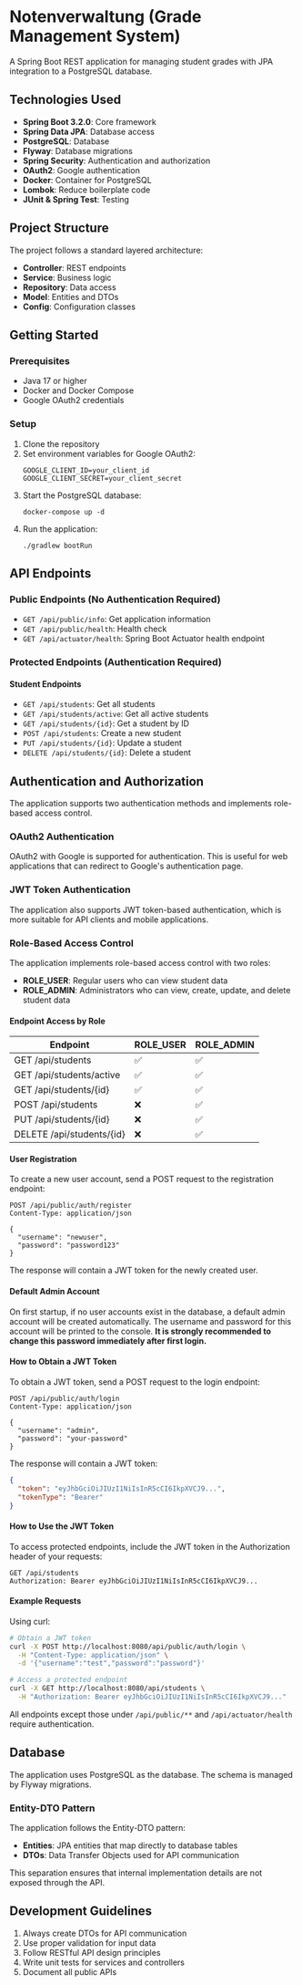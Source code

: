 # Notenverwaltung (Grade Management System)

A Spring Boot REST application for managing student grades with JPA integration to a PostgreSQL database.

## Technologies Used

- **Spring Boot 3.2.0**: Core framework
- **Spring Data JPA**: Database access
- **PostgreSQL**: Database
- **Flyway**: Database migrations
- **Spring Security**: Authentication and authorization
- **OAuth2**: Google authentication
- **Docker**: Container for PostgreSQL
- **Lombok**: Reduce boilerplate code
- **JUnit & Spring Test**: Testing

## Project Structure

The project follows a standard layered architecture:

- **Controller**: REST endpoints
- **Service**: Business logic
- **Repository**: Data access
- **Model**: Entities and DTOs
- **Config**: Configuration classes

## Getting Started

### Prerequisites

- Java 17 or higher
- Docker and Docker Compose
- Google OAuth2 credentials

### Setup

1. Clone the repository
2. Set environment variables for Google OAuth2:
   ```
   GOOGLE_CLIENT_ID=your_client_id
   GOOGLE_CLIENT_SECRET=your_client_secret
   ```
3. Start the PostgreSQL database:
   ```
   docker-compose up -d
   ```
4. Run the application:
   ```
   ./gradlew bootRun
   ```

## API Endpoints

### Public Endpoints (No Authentication Required)

- `GET /api/public/info`: Get application information
- `GET /api/public/health`: Health check
- `GET /api/actuator/health`: Spring Boot Actuator health endpoint

### Protected Endpoints (Authentication Required)

#### Student Endpoints

- `GET /api/students`: Get all students
- `GET /api/students/active`: Get all active students
- `GET /api/students/{id}`: Get a student by ID
- `POST /api/students`: Create a new student
- `PUT /api/students/{id}`: Update a student
- `DELETE /api/students/{id}`: Delete a student

## Authentication and Authorization

The application supports two authentication methods and implements role-based access control.

### OAuth2 Authentication

OAuth2 with Google is supported for authentication. This is useful for web applications that can redirect to Google's authentication page.

### JWT Token Authentication

The application also supports JWT token-based authentication, which is more suitable for API clients and mobile applications.

### Role-Based Access Control

The application implements role-based access control with two roles:

- **ROLE_USER**: Regular users who can view student data
- **ROLE_ADMIN**: Administrators who can view, create, update, and delete student data

#### Endpoint Access by Role

| Endpoint | ROLE_USER | ROLE_ADMIN |
|----------|-----------|------------|
| GET /api/students | ✅ | ✅ |
| GET /api/students/active | ✅ | ✅ |
| GET /api/students/{id} | ✅ | ✅ |
| POST /api/students | ❌ | ✅ |
| PUT /api/students/{id} | ❌ | ✅ |
| DELETE /api/students/{id} | ❌ | ✅ |

#### User Registration

To create a new user account, send a POST request to the registration endpoint:

```
POST /api/public/auth/register
Content-Type: application/json

{
  "username": "newuser",
  "password": "password123"
}
```

The response will contain a JWT token for the newly created user.

#### Default Admin Account

On first startup, if no user accounts exist in the database, a default admin account will be created automatically. The username and password for this account will be printed to the console. **It is strongly recommended to change this password immediately after first login.**

#### How to Obtain a JWT Token

To obtain a JWT token, send a POST request to the login endpoint:

```
POST /api/public/auth/login
Content-Type: application/json

{
  "username": "admin",
  "password": "your-password"
}
```

The response will contain a JWT token:

```json
{
  "token": "eyJhbGciOiJIUzI1NiIsInR5cCI6IkpXVCJ9...",
  "tokenType": "Bearer"
}
```

#### How to Use the JWT Token

To access protected endpoints, include the JWT token in the Authorization header of your requests:

```
GET /api/students
Authorization: Bearer eyJhbGciOiJIUzI1NiIsInR5cCI6IkpXVCJ9...
```

#### Example Requests

Using curl:

```bash
# Obtain a JWT token
curl -X POST http://localhost:8080/api/public/auth/login \
  -H "Content-Type: application/json" \
  -d '{"username":"test","password":"password"}'

# Access a protected endpoint
curl -X GET http://localhost:8080/api/students \
  -H "Authorization: Bearer eyJhbGciOiJIUzI1NiIsInR5cCI6IkpXVCJ9..."
```

All endpoints except those under `/api/public/**` and `/api/actuator/health` require authentication.

## Database

The application uses PostgreSQL as the database. The schema is managed by Flyway migrations.

### Entity-DTO Pattern

The application follows the Entity-DTO pattern:
- **Entities**: JPA entities that map directly to database tables
- **DTOs**: Data Transfer Objects used for API communication

This separation ensures that internal implementation details are not exposed through the API.

## Development Guidelines

1. Always create DTOs for API communication
2. Use proper validation for input data
3. Follow RESTful API design principles
4. Write unit tests for services and controllers
5. Document all public APIs

